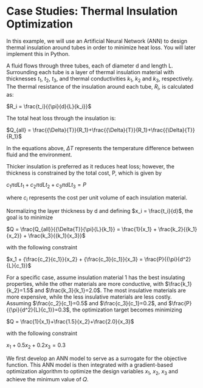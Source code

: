 # Case Studies: Thermal Insulation Optimization
In this example, we will use an Artificial Neural Network (ANN) to design thermal insulation around tubes in order to minimize heat loss. You will later implement this in Python.

A fluid flows through three tubes, each of diameter d and length L. Surrounding each tube is a layer of thermal insulation material with thicknesses $t_1$, $t_2$, $t_3$, and thermal conductivities $k_1$, $k_2$ and $k_3$, respectively. The thermal resistance of the insulation around each tube, $R_i$, is calculated as:
​

$R_i = \frac{t_i}{{\pi}{d}{L}{k_i}}$
 
The total heat loss through the insulation is: 

$Q_{all} = \frac{{\Delta}{T}}{R_1}+\frac{{\Delta}{T}}{R_1}+\frac{{\Delta}{T}}{R_1}$
​
 
In the equations above, $\Delta{T}$ represents the temperature difference between fluid and the environment. 

Thicker insulation is preferred as it reduces heat loss; however, the thickness is constrained by the total cost, P, which is given by

${c_1}{\pi}{d}{L}{t_1} + {c_2}{\pi}{d}{L}{t_2} + {c_3}{\pi}{d}{L}{t_3} = P$

where $c_i$ represents the cost per unit volume of each insulation material.

Normalizing the layer thickness by d and defining $x_i = \frac{t_i}{d}$, the goal is to minimize

$Q = \frac{Q_{all}}{{\Delta{T}}{\pi}{L}{k_1}} = \frac{1}{x_1} + \frac{k_2}{{k_1}{x_2}} + \frac{k_3}{{k_1}{x_3}}$

with the following constraint  

$x_1 + {\frac{c_2}{c_1}}{x_2} + {\frac{c_3}{c_1}}{x_3} = \frac{P}{{\pi}{d^2}{L}{c_1}}$

For a specific case, assume insulation material 1 has the best insulating properties, while the other materials are more conductive, with $\frac{k_1}{k_2}=1.5$ and $\frac{k_3}{k_1}=2.0$. The most insulative materials are more expensive, while the less insulative materials are less costly. Assuming $\frac{c_2}{c_1}=0.5$ and $\frac{c_3}{c_1}=0.2$, and $\frac{P}{{\pi}{d^2}{L}{c_1}}=0.3$, the optimization target becomes minimizing

$Q = \frac{1}{x_1}+\frac{1.5}{x_2}+\frac{2.0}{x_3}$
 
with the following constraint

$x_1 + {0.5}{x_2} + {0.2}{x_3} = 0.3$

We first develop an ANN model to serve as a surrogate for the objective function. This ANN model is then integrated with a gradient-based optimization algorithm to optimize the design variables $x_1$, $x_2$, $x_3$ and achieve the minimum value of 𝑄.
